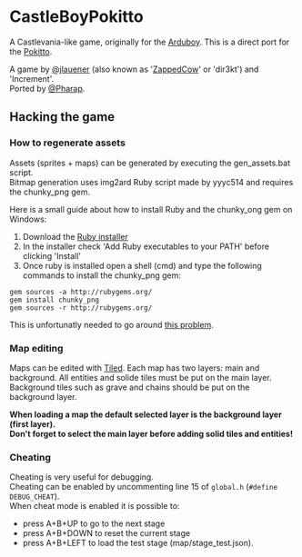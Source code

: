 # CastleBoyPokitto

A Castlevania-like game, originally for the [Arduboy](https://arduboy.com/).
This is a direct port for the [Pokitto](https://www.pokitto.com/).

A game by [@jlauener](https://github.com/jlauener) (also known as '[ZappedCow](https://zappedcow.itch.io/)' or 'dir3kt') and 'Increment'.  
Ported by [@Pharap](https://github.com/Pharap).

## Hacking the game

### How to regenerate assets

Assets (sprites + maps) can be generated by executing the gen_assets.bat script.  
Bitmap generation uses img2ard Ruby script made by yyyc514 and requires the chunky_png gem.

Here is a small guide about how to install Ruby and the chunky_ong gem on Windows:

1. Download the [Ruby installer](https://rubyinstaller.org/)
2. In the installer check 'Add Ruby executables to your PATH' before clicking 'Install'
3. Once ruby is installed open a shell (<windows key>cmd<enter>) and type the following commands to install the chunky_png gem:
```
gem sources -a http://rubygems.org/
gem install chunky_png
gem sources -r http://rubygems.org/
```
This is unfortunatly needed to go around [this problem](https://gist.github.com/luislavena/f064211759ee0f806c88).

### Map editing

Maps can be edited with [Tiled](http://www.mapeditor.org/). Each map has two layers: main and background. All entities and solide tiles must be put on the main layer. Background tiles such as grave and chains should be put on the background layer.

**When loading a map the default selected layer is the background layer (first layer).**  
**Don't forget to select the main layer before adding solid tiles and entities!**

### Cheating

Cheating is very useful for debugging.  
Cheating can be enabled by uncommenting line 15 of `global.h` (`#define DEBUG_CHEAT`).  
When cheat mode is enabled it is possible to:
* press A+B+UP to go to the next stage
* press A+B+DOWN to reset the current stage
* press A+B+LEFT to load the test stage (map/stage_test.json).
